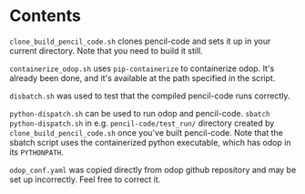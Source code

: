 # Contents
`clone_build_pencil_code.sh` clones pencil-code and sets it up in your current directory. Note that you need to build it still.

`containerize_odop.sh` uses `pip-containerize` to containerize odop. It's already been done, and it's available at the path specified in the script.

`disbatch.sh` was used to test that the compiled pencil-code runs correctly.

`python-dispatch.sh` can be used to run odop and pencil-code. `sbatch python-dispatch.sh` in e.g. `pencil-code/test_run/` directory created by `clone_build_pencil_code.sh` once you've built pencil-code. Note that the sbatch script uses the containerized python executable, which has odop in its `PYTHONPATH`.

`odop_conf.yaml` was copied directly from odop github repository and may be set up incorrectly. Feel free to correct it.
